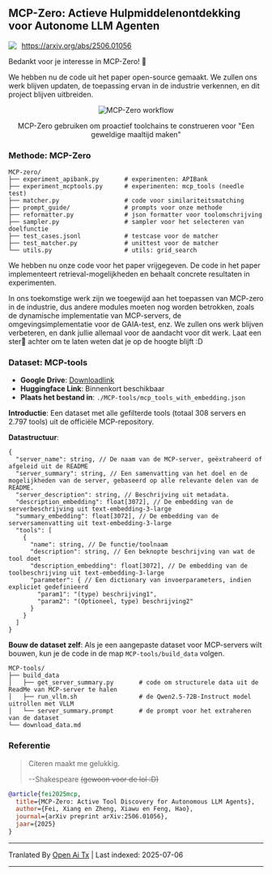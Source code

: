## MCP-Zero: Actieve Hulpmiddelenontdekking voor Autonome LLM Agenten

<div style="display: flex; align-items: center; gap: 10px; margin-bottom: 10px;">
  <!-- <img src="https://raw.githubusercontent.com/xfey/MCP-Zero/master/assets/robot.png" alt="MCP-Zero Robot" width="24" height="24"> -->
  <a href="https://arxiv.org/abs/2506.01056">
    <img src="https://img.shields.io/badge/Paper-arXiv-red">
  </a>
  <a href="https://arxiv.org/abs/2506.01056">
    https://arxiv.org/abs/2506.01056
  </a>
</div>


Bedankt voor je interesse in MCP-Zero! 🤗

We hebben nu de code uit het paper open-source gemaakt. We zullen ons werk blijven updaten, de toepassing ervan in de industrie verkennen, en dit project blijven uitbreiden.


<div align="center">
  <img src="https://raw.githubusercontent.com/xfey/MCP-Zero/master/assets/fig1.png" alt="MCP-Zero workflow">
  <p> MCP-Zero gebruiken om proactief toolchains te construeren voor "Een geweldige maaltijd maken"</p>
</div>


### Methode: MCP-Zero

```
MCP-zero/
├── experiment_apibank.py       # experimenten: APIBank
├── experiment_mcptools.py      # experimenten: mcp_tools (needle test)
├── matcher.py                  # code voor similariteitsmatching
├── prompt_guide/               # prompts voor onze methode
├── reformatter.py              # json formatter voor toolomschrijving
├── sampler.py                  # sampler voor het selecteren van doelfunctie
├── test_cases.jsonl            # testcase voor de matcher
├── test_matcher.py             # unittest voor de matcher
└── utils.py                    # utils: grid_search
```

We hebben nu onze code voor het paper vrijgegeven. De code in het paper implementeert retrieval-mogelijkheden en behaalt concrete resultaten in experimenten.

In ons toekomstige werk zijn we toegewijd aan het toepassen van MCP-zero in de industrie, dus andere modules moeten nog worden betrokken, zoals de dynamische implementatie van MCP-servers, de omgevingsimplementatie voor de GAIA-test, enz. We zullen ons werk blijven verbeteren, en dank jullie allemaal voor de aandacht voor dit werk. Laat een ster🌟 achter om te laten weten dat je op de hoogte blijft :D



### Dataset: MCP-tools

- **Google Drive**: [Downloadlink](https://drive.google.com/file/d/1RjBGU-AGdHdhUABoeYSztbfQlD0hjUBn/view?usp=sharing)
- **Huggingface Link**: Binnenkort beschikbaar
- **Plaats het bestand in**: `./MCP-tools/mcp_tools_with_embedding.json`


**Introductie**: Een dataset met alle gefilterde tools (totaal 308 servers en 2.797 tools) uit de officiële MCP-repository.

**Datastructuur**:
```
{
  "server_name": string, // De naam van de MCP-server, geëxtraheerd of afgeleid uit de README
  "server_summary": string, // Een samenvatting van het doel en de mogelijkheden van de server, gebaseerd op alle relevante delen van de README.
  "server_description": string, // Beschrijving uit metadata.
  "description_embedding": float[3072], // De embedding van de serverbeschrijving uit text-embedding-3-large
  "summary_embedding": float[3072], // De embedding van de serversamenvatting uit text-embedding-3-large
  "tools": [
    {
      "name": string, // De functie/toolnaam
      "description": string, // Een beknopte beschrijving van wat de tool doet
      "description_embedding": float[3072], // De embedding van de toolbeschrijving uit text-embedding-3-large
      "parameter": { // Een dictionary van invoerparameters, indien expliciet gedefinieerd
        "param1": "(type) beschrijving1",
        "param2": "(Optioneel, type) beschrijving2"
      }
    }
  ]
}
```

**Bouw de dataset zelf**: Als je een aangepaste dataset voor MCP-servers wilt bouwen, kun je de code in de map `MCP-tools/build_data` volgen.

```
MCP-tools/
├── build_data
│   ├── get_server_summary.py       # code om structurele data uit de ReadMe van MCP-server te halen
│   ├── run_vllm.sh                 # de Qwen2.5-72B-Instruct model uitrollen met VLLM
│   └── server_summary.prompt       # de prompt voor het extraheren van de dataset
└── download_data.md
```


### Referentie

> Citeren maakt me gelukkig.
> 
>   --Shakespeare
>   ~~(gewoon voor de lol :D)~~

```bibtex
@article{fei2025mcp,
  title={MCP-Zero: Active Tool Discovery for Autonomous LLM Agents},
  author={Fei, Xiang en Zheng, Xiawu en Feng, Hao},
  journal={arXiv preprint arXiv:2506.01056},
  jaar={2025}
}
```

---

Tranlated By [Open Ai Tx](https://github.com/OpenAiTx/OpenAiTx) | Last indexed: 2025-07-06

---